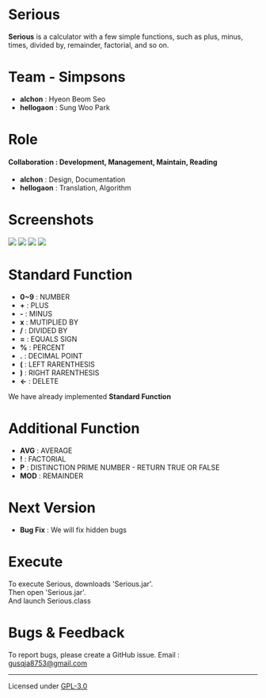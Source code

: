 # **Serious**

**Serious**
is a calculator with a few simple functions, such as plus, minus, times, divided by, remainder, factorial, and so on.


# **Team** - Simpsons
-  **alchon** : Hyeon Beom Seo  
- **hellogaon** : Sung Woo Park  

# **Role**
#### **Collaboration** : Development, Management, Maintain, Reading
- **alchon** :  Design, Documentation
- **hellogaon** :  Translation, Algorithm  

 


# **Screenshots**

![](http://imageshack.com/a/img921/4945/3EX9NE.png)
![](http://imageshack.com/a/img922/9783/Gnxmj0.png)
![](http://imageshack.com/a/img923/6991/lFyYbc.png)
![](http://imageshack.com/a/img924/3976/qZTqfx.png)
# **Standard Function**

- **0~9** : NUMBER
- **+** :  PLUS
- **-** :  MINUS
- **x** : MUTIPLIED BY
- **/** : DIVIDED BY
- **=** : EQUALS SIGN
- **%** : PERCENT
- **.** : DECIMAL POINT
- **(** : LEFT RARENTHESIS
- **)** : RIGHT RARENTHESIS
- **<-** : DELETE

We have already implemented **Standard Function**


# **Additional Function**

- **AVG** : AVERAGE
- **!** : FACTORIAL
- **P** : DISTINCTION PRIME NUMBER - RETURN TRUE OR FALSE
- **MOD** : REMAINDER

# **Next Version**

- **Bug Fix** : We will fix hidden bugs


# **Execute**

To execute Serious, downloads 'Serious.jar'.  
Then open 'Serious.jar'.  
And launch Serious.class  


# **Bugs & Feedback**

To report bugs, please create a GitHub issue.
Email : gusqja8753@gmail.com

----------------------
Licensed under [GPL-3.0](https://github.com/alchon/simpsons/blob/master/LICENSE)
